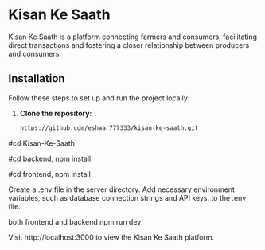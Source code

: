 
# Kisan Ke Saath

Kisan Ke Saath is a platform connecting farmers and consumers, facilitating direct transactions and fostering a closer relationship between producers and consumers.

## Installation

Follow these steps to set up and run the project locally:

1. **Clone the repository:**
   ```bash
   https://github.com/eshwar777333/kisan-ke-saath.git
   
#cd Kisan-Ke-Saath

#cd backend,
npm install

#cd frontend,
npm install

Create a .env file in the server directory.
Add necessary environment variables, such as database connection strings and API keys, to the .env file.

both frontend and backend
npm run dev

Visit http://localhost:3000 to view the Kisan Ke Saath platform.


